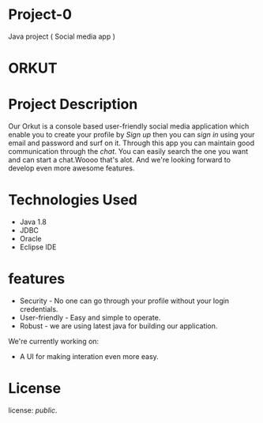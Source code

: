 # Project-0
Java project ( Social media app ) 
# ORKUT
# Project Description

Our Orkut is a console based user-friendly social media application which enable you to create your profile by _Sign up_ then you can _sign in_ using your email and password and surf on it. Through this app you can maintain good communication through the _chat_. You can easily search the one you want and can start a chat.Woooo that's alot. And we're looking forward to develop even more awesome features. 

# Technologies Used
 
 - Java 1.8
 - JDBC
 - Oracle
 - Eclipse IDE
 
#  features
- Security  - No one can go through your profile without your login credentials.
- User-friendly - Easy and simple to operate.
- Robust - we are using latest java for building our application.

We're currently working on:
  - A UI for making interation even more easy. 
# License
license: _public_.
